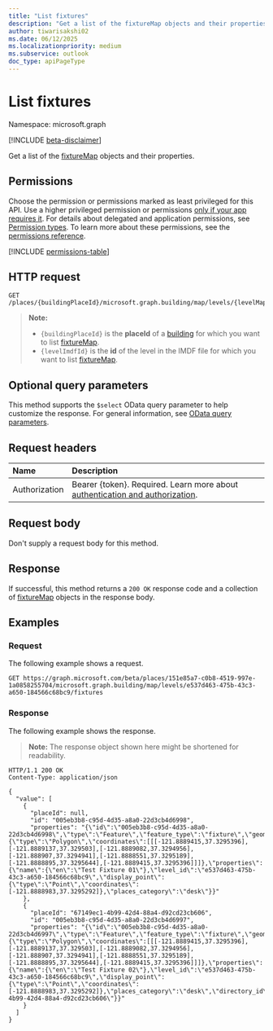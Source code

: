 ```yaml
---
title: "List fixtures"
description: "Get a list of the fixtureMap objects and their properties."
author: tiwarisakshi02
ms.date: 06/12/2025
ms.localizationpriority: medium
ms.subservice: outlook
doc_type: apiPageType
---
```


# List fixtures

Namespace: microsoft.graph

[!INCLUDE [beta-disclaimer](../../includes/beta-disclaimer.md)]

Get a list of the [fixtureMap](../resources/fixturemap.md) objects and their properties.

## Permissions

Choose the permission or permissions marked as least privileged for this API. Use a higher privileged permission or permissions [only if your app requires it](/graph/permissions-overview#best-practices-for-using-microsoft-graph-permissions). For details about delegated and application permissions, see [Permission types](/graph/permissions-overview#permission-types). To learn more about these permissions, see the [permissions reference](/graph/permissions-reference).

<!-- {
  "blockType": "permissions",
  "name": "levelmap-list-fixtures-permissions"
}
-->
[!INCLUDE [permissions-table](../includes/permissions/levelmap-list-fixtures-permissions.md)]

## HTTP request

<!-- {
  "blockType": "ignored"
}
-->
``` http
GET /places/{buildingPlaceId}/microsoft.graph.building/map/levels/{levelMapId}/fixtures
```
> **Note:**
> * `{buildingPlaceId}` is the **placeId** of a [building](../resources/building.md) for which you want to list [fixtureMap](../resources/fixturemap.md).
> * `{levelImdfId}` is the **id** of the level in the IMDF file for which you want to list [fixtureMap](../resources/fixturemap.md).

## Optional query parameters

This method supports the `$select` OData query parameter to help customize the response. For general information, see [OData query parameters](/graph/query-parameters).

## Request headers

|Name|Description|
|:---|:---|
|Authorization|Bearer {token}. Required. Learn more about [authentication and authorization](/graph/auth/auth-concepts).|

## Request body

Don't supply a request body for this method.

## Response

If successful, this method returns a `200 OK` response code and a collection of [fixtureMap](../resources/fixturemap.md) objects in the response body.

## Examples

### Request

The following example shows a request.
<!-- {
  "blockType": "request",
  "name": "list_fixturemap",
  "sampleKeys": ["151e85a7-c0b8-4519-997e-1a0858255704","e537d463-475b-43c3-a650-184566c68bc9"]
}
-->
``` http
GET https://graph.microsoft.com/beta/places/151e85a7-c0b8-4519-997e-1a0858255704/microsoft.graph.building/map/levels/e537d463-475b-43c3-a650-184566c68bc9/fixtures
```

### Response

The following example shows the response.
>**Note:** The response object shown here might be shortened for readability.
<!-- {
  "blockType": "response",
  "truncated": true,
  "@odata.type": "Collection(microsoft.graph.fixtureMap)"
}
-->
``` http
HTTP/1.1 200 OK
Content-Type: application/json

{
  "value": [
    {
      "placeId": null,
      "id": "005eb3b8-c95d-4d35-a8a0-22d3cb4d6998",
      "properties": "{\"id\":\"005eb3b8-c95d-4d35-a8a0-22d3cb4d6998\",\"type\":\"Feature\",\"feature_type\":\"fixture\",\"geometry\":{\"type\":\"Polygon\",\"coordinates\":[[[-121.8889415,37.3295396],[-121.8889137,37.329503],[-121.8889082,37.3294956],[-121.888907,37.3294941],[-121.8888551,37.3295189],[-121.8888895,37.3295644],[-121.8889415,37.3295396]]]},\"properties\":{\"name\":{\"en\":\"Test Fixture 01\"},\"level_id\":\"e537d463-475b-43c3-a650-184566c68bc9\",\"display_point\":{\"type\":\"Point\",\"coordinates\":[-121.8888983,37.3295292]},\"places_category\":\"desk\"}}"
    },
    {
      "placeId": "67149ec1-4b99-42d4-88a4-d92cd23cb606",
      "id": "005eb3b8-c95d-4d35-a8a0-22d3cb4d6997",
      "properties": "{\"id\":\"005eb3b8-c95d-4d35-a8a0-22d3cb4d6997\",\"type\":\"Feature\",\"feature_type\":\"fixture\",\"geometry\":{\"type\":\"Polygon\",\"coordinates\":[[[-121.8889415,37.3295396],[-121.8889137,37.329503],[-121.8889082,37.3294956],[-121.888907,37.3294941],[-121.8888551,37.3295189],[-121.8888895,37.3295644],[-121.8889415,37.3295396]]]},\"properties\":{\"name\":{\"en\":\"Test Fixture 02\"},\"level_id\":\"e537d463-475b-43c3-a650-184566c68bc9\",\"display_point\":{\"type\":\"Point\",\"coordinates\":[-121.8888983,37.3295292]},\"places_category\":\"desk\",\"directory_id\":\"67149ec1-4b99-42d4-88a4-d92cd23cb606\"}}"
    }
  ]
}
```


